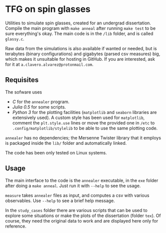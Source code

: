 TFG on spin glasses
===================

Utilities to simulate spin glasses, created for an undergrad
dissertation. Compile the main program with `make anneal` after
running `make test` to be sure everything's okay.
The main code is in the `/lib` folder, and is called `glassy.c`.

Raw data from the simulations is also available if wanted or needed,
but is terabytes (binary configurations) and gigabytes (parsed csv
measures) big, which makes it unsuitable for hosting in GitHub. If you
are interested, ask for it at `a.clavero.alvarez@protonmail.com`.

Requisites
------------------------
The sofware uses
- _C_ for the `annealer` program.
- _Julia 0.5_ for some scripts.
- _Python 3_ for the plotting facilities (`matplotlib` and `seaborn`
  libraries are extensively used). A custom style has been used for
  `matplotlib`, comment the `plt.style.use` lines or move the provided
  one in `/etc` to `.config/matplotlib/stylelib` to be able to use the
  same plotting code.

`annealer` has no dependencies; the Mersenne Twister library that it
employs is packaged inside the `lib/` folder and automatically linked.

The code has been only tested on Linux systems.

Usage
------------------------
The main interface to the code is the `annealer` executable, in the
`exe` folder after doing a `make anneal`. Just run it with `--help` to
see the usage.

`measure` takes `annealer` files as input, and computes a csv with various
observables. Use `--help` to see a brief help message.

In the `study_cases` folder there are various scripts that can be used
to explore some situations or make the plots of the dissertation
(folder `tex`). Of course, they need the original data to work and are
displayed here only for reference.

